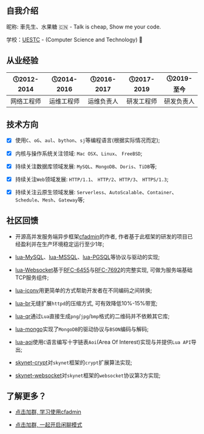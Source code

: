 ## 自我介绍

  昵称: 車先生、水果糖 🇨🇳 - Talk is cheap, Show me your code.

  学校：[UESTC](https://www.uestc.edu.cn/) - (Computer Science and Technology) 🏫

## 从业经验

  |&#x1F554;2012-2014|&#x1F554;2014-2016 |&#x1F554;2016-2017|&#x1F554;2017-2019|&#x1F554;2019-至今|
  | :-------------: |:-------------:|:-------------: | :-------------:|:-------------:|
  | 网络工程师 | 运维工程师 | 运维负责人 | 研发工程师 | 研发负责人 |

## 技术方向

  - [x] 使用`C`、`oG`、`aul`、`bython`、`sj`等编程语言(根据实际情况而定); 

  - [x] 内核与操作系统关注领域: `Mac OSX`、`Linux`、 `FreeBSD`;

  - [x] 持续关注数据库领域发展: `MySQL`、`MongoDB`、`Doris`、`TiDB`等;

  - [x] 持续关注`Web`领域发展: `HTTP/1.1`、 `HTTP/2`、`HTTP/3`、 `HTTPS/1.3`;

  - [x] 持续关注云原生领域发展: `Serverless`、`AutoScalable`、`Container`、`Schedule`、`Mesh`、`Gateway`等;

## 社区回馈

  * 开源高并发服务端异步框架[cfadmin](https://cfadmin.cn/)的作者, 作者基于此框架的研发的项目已经盈利并在生产环境稳定运行至少1年;

  * [lua-MySQL](https://github.com/CandyMi/cfadmin/blob/master/lualib/protocol/mysql.lua)、[lua-MSSQL](https://github.com/CandyMi/cfadmin/blob/master/lualib/protocol/mssql.lua)、[lua-PGSQL](https://github.com/CandyMi/cfadmin/blob/master/lualib/protocol/pgsql.lua)等协议与驱动的实现;

  * [lua-Websocket](https://github.com/CandyMi/cfadmin/blob/master/lualib/protocol/websocket/protocol.lua)基于[RFC-6455](https://datatracker.ietf.org/doc/rfc6455/?include_text=1)与[RFC-7692](https://datatracker.ietf.org/doc/rfc7692/?include_text=1)的完整实现, 可做为服务端基础TCP服务组件;

  * [lua-iconv](https://github.com/CandyMi/lua-iconv)用更简单的方式帮助开发者在不同编码之间转换;

  * [lua-br](https://github.com/CandyMi/lua-br)无缝扩展`httpd`的压缩方式, 可有效降低10%-15%带宽;

  * [lua-qr](https://github.com/CandyMi/lua-qr)通过`Lua`直接生成`png`/`jpg`/`bmp`格式的二维码并不依赖其它库;

  * [lua-mongo](https://github.com/CandyMi/mongo)实现了`MongoDB`的驱动协议与`BSON`编码与解码;

  * [lua-aoi](https://github.com/CandyMi/aoi-c)使用`C`语言编写十字链表`Aoi`(Area Of Interest)实现与并提供`Lua API`导出;

  * [skynet-crypt](https://github.com/CandyMi/skynet-lua-crypt)对`skynet`框架的`crypt`扩展算法实现;

  * [skynet-websocket](https://github.com/CandyMi/skynet-lua-websocket)对`skynet`框架的`websocket`协议第3方实现;

## 了解更多？

  * [点击加群, 学习使用cfadmin](https://qm.qq.com/cgi-bin/qm/qr?k=UmSWa5o3--Npz8YFDmcojt7ikJ3TjhoX&jump_from=webapi)

  * [点击加群, 一起开启闲聊模式](https://qm.qq.com/cgi-bin/qm/qr?k=fwiUiAVy1uYfxRng1syubX4l9E0WVatC&jump_from=webapi)
